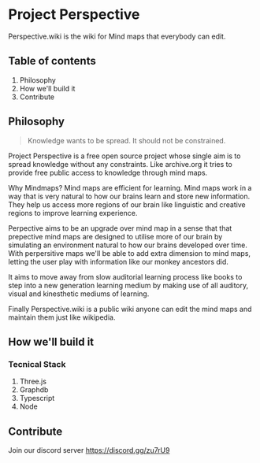 # Project Perspective

Perspective.wiki is the wiki for Mind maps that everybody can edit.

## Table of contents

1. Philosophy
2. How we'll build it
3. Contribute

## Philosophy

> Knowledge wants to be spread. It should not be constrained.

Project Perspective is a free open source project whose single aim is to spread knowledge without any constraints. Like archive.org it tries to provide free public access to knowledge through mind maps.

Why Mindmaps? Mind maps are efficient for learning. Mind maps work in a way that is very natural to how our brains learn and store new information. They help us access more regions of our brain like linguistic and creative regions to improve learning experience.

Perpective aims to be an upgrade over mind map in a sense that that prepective mind maps are designed to utilise more of our brain by simulating an environment natural to how our brains developed over time. With perpersitive maps we'll be able to add extra dimension to mind maps, letting the user play with information like our monkey ancestors did.

It aims to move away from slow auditorial learning process like books to step into a new generation learning medium by making use of all auditory, visual and kinesthetic mediums of learning.

Finally Perspective.wiki is a public wiki anyone can edit the mind maps and maintain them just like wikipedia.

## How we'll build it

### Tecnical Stack

1. Three.js
2. Graphdb
3. Typescript
4. Node


## Contribute

Join our discord server https://discord.gg/zu7rU9
